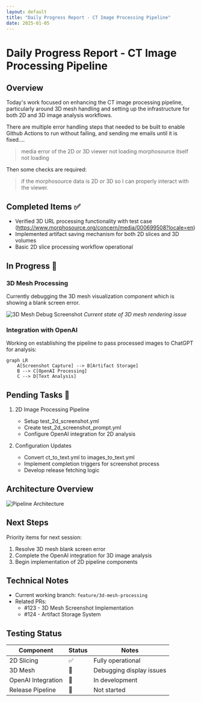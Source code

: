 ```yaml
---
layout: default
title: "Daily Progress Report - CT Image Processing Pipeline"
date: 2025-01-05
---
```




# Daily Progress Report - CT Image Processing Pipeline

## Overview
Today's work focused on enhancing the CT image processing pipeline, particularly around 3D mesh handling and setting up the infrastructure for both 2D and 3D image analysis workflows.

There are multiple error handling steps that needed to be built to enable Github Actions to run without failing, and sending me emails until it is fixed....

>media error of the 2D or 3D viewer not loading
>morphosource itself not loading

Then some checks are required:

>if the morphosource data is 2D or 3D so I can properly interact with the viewer.

## Completed Items ✅
- Verified 3D URL processing functionality with test case (https://www.morphosource.org/concern/media/000699508?locale=en)
- Implemented artifact saving mechanism for both 2D slices and 3D volumes
- Basic 2D slice processing workflow operational

## In Progress 🔧
### 3D Mesh Processing
Currently debugging the 3D mesh visualization component which is showing a blank screen error.

![3D Mesh Debug Screenshot](images/3d_mesh_debug.png)
*Current state of 3D mesh rendering issue*

### Integration with OpenAI
Working on establishing the pipeline to pass processed images to ChatGPT for analysis:

```mermaid
graph LR
    A[Screenshot Capture] --> B[Artifact Storage]
    B --> C[OpenAI Processing]
    C --> D[Text Analysis]
```

## Pending Tasks 🔴
1. 2D Image Processing Pipeline
   - Setup test_2d_screenshot.yml
   - Create test_2d_screenshot_prompt.yml
   - Configure OpenAI integration for 2D analysis

2. Configuration Updates
   - Convert ct_to_text.yml to images_to_text.yml
   - Implement completion triggers for screenshot process
   - Develop release fetching logic

## Architecture Overview
![Pipeline Architecture](images/pipeline_architecture.png)

## Next Steps
Priority items for next session:
1. Resolve 3D mesh blank screen error
2. Complete the OpenAI integration for 3D image analysis
3. Begin implementation of 2D pipeline components

## Technical Notes
- Current working branch: `feature/3d-mesh-processing`
- Related PRs: 
  - #123 - 3D Mesh Screenshot Implementation
  - #124 - Artifact Storage System

## Testing Status
| Component | Status | Notes |
|-----------|--------|-------|
| 2D Slicing | ✅ | Fully operational |
| 3D Mesh | 🔧 | Debugging display issues |
| OpenAI Integration | 🚧 | In development |
| Release Pipeline | 🔴 | Not started |
